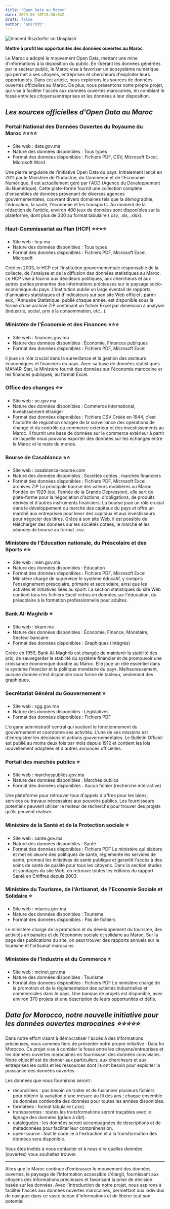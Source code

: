 ```yaml
---
title: "Open Data au Maroc"
date: 2023-06-10T15:30:04Z
draft: false
author: "amirbtb"
---
```


![Vincent Riszdorfer on Unsplash](https://images.unsplash.com/photo-1541168350939-a118c5c13b4d?ixlib=rb-4.0.3&ixid=M3wxMjA3fDB8MHxwaG90by1wYWdlfHx8fGVufDB8fHx8fA%3D%3D&auto=format&fit=crop&w=2787&q=80)

**Mettre à profit les opportunités des données ouvertes au Maroc**

Le Maroc a adopté le mouvement Open Data, mettant une mine d'informations à la disposition du public. En libérant les données générées par le secteur public, le Maroc vise à favoriser un écosystème numérique qui permet à ses citoyens, entreprises et chercheurs d'exploiter leurs opportunités.
Dans cet article, nous explorons les sources de données ouvertes officielles au Maroc.
De plus, nous présentons notre propre projet, qui vise à faciliter l'accès aux données ouvertes marocaines, en comblant le fossé entre les citoyens/entreprises et les données à leur disposition.

## *Les sources officielles d'Open Data au Maroc*

### Portail National des Données Ouvertes du Royaume du Maroc ⭐⭐⭐⭐
- Site web : data.gov.ma
- Nature des données disponibles : Tous types
- Format des données disponibles : Fichiers PDF, CSV, Microsoft Excel, Microsoft Word

Une pierre angulaire de l'initiative Open Data du pays. Initialement lancé en 2011 par le Ministère de l'Industrie, du Commerce et de l'Economie Numérique, il est actuellement géré par l'ADD (Agence du Développement du Numérique).
Cette plate-forme fournit une collection complète d'ensembles de données provenant de diverses agences gouvernementales, couvrant divers domaines tels que la démographie, l'éducation, la santé, l'économie et les transports.
Au moment de la rédaction de l'article, environ 400 jeux de données sont disponibles sur la plateforme, dont plus de 300 au format tabulaire (.csv, .xls, .xlsx).


### Haut-Commissariat au Plan (HCP) ⭐⭐⭐⭐
- Site web : hcp.ma
- Nature des données disponibles : Tous types
- Format des données disponibles : Fichiers PDF, Microsoft Excel, Microsoft

Créé en 2003, le HCP est l'institution gouvernementale responsable de la collecte, de l'analyse et de la diffusion des données statistiques au Maroc. Le HCP vise à fournir aux décideurs politiques, aux chercheurs et aux autres parties prenantes des informations précieuses sur le paysage socio-économique du pays.
L'institution publie un large éventail de rapports, d'annuaires statistiques et d'indicateurs sur son site Web officiel ; parmi eux, l'Annuaire Statistique, publié chaque année, est disponible sous la forme d'une archive ZIP contenant un fichier Excel par dimension à analyser (industrie, social, prix à la consommation, etc…).


### Ministère de l'Économie et des Finances ⭐⭐⭐
- Site web : finances.gov.ma
- Nature des données disponibles : Économie, Finances publiques
- Format des données disponibles : Fichiers PDF, Microsoft Excel

Il joue un rôle crucial dans la surveillance et la gestion des secteurs économiques et financiers du pays.
Avec sa base de données statistiques MANAR-Stat, le Ministère fournit des données sur l'économie marocaine et les finances publiques, au format Excel.


### Office des changes ⭐⭐
- Site web : oc.gov.ma
- Nature des données disponibles : Commerce international, Investissement étranger
- Format des données disponibles : Fichiers CSV
Créée en 1944, c'est l'autorité de régulation chargée de la surveillance des opérations de change et du contrôle du commerce extérieur et des investissements au Maroc.
Il fournit une base de données sur le commerce extérieur à partir de laquelle nous pouvons exporter des données sur les échanges entre le Maroc et le reste du monde.


### Bourse de Casablanca ⭐⭐
- Site web : casablanca-bourse.com
- Nature des données disponibles : Sociétés cotées , marchés financiers
- Format des données disponibles : Fichiers PDF, Microsoft Excel, archives ZIP
La principale bourse des valeurs mobilières au Maroc. Fondée en 1929 (oui, l'année de la Grande Depression), elle sert de plate-forme pour la négociation d'actions, d'obligations, de produits dérivés et d'autres instruments financiers. La bourse joue un rôle crucial dans le développement du marché des capitaux du pays et offre un marché aux entreprises pour lever des capitaux et aux investisseurs pour négocier des titres.
Grâce à son site Web, il est possible de télécharger des données sur les sociétés cotées, le marché et les séances de bourse au format .csv.


### Ministère de l'Éducation nationale, du Préscolaire et des Sports ⭐⭐
- Site web : men.gov.ma
- Nature des données disponibles : Éducation
- Format des données disponibles : Fichiers PDF, Microsoft Excel
Ministère chargé de superviser le système éducatif, y compris l'enseignement préscolaire, primaire et secondaire, ainsi que les activités et initiatives liées au sport.
La section statistiques du site Web contient tous les fichiers Excel riches en données sur l'éducation, du préscolaire à la formation professionnelle pour adultes.


### Bank Al-Maghrib ⭐
- Site web : bkam.ma
- Nature des données disponibles : Économie, Finance, Monétaire, Secteur bancaire
- Format des données disponibles : Graphiques (intégrés)

Créée en 1959, Bank Al-Maghrib est chargée de maintenir la stabilité des prix, de sauvegarder la stabilité du système financier et de promouvoir une croissance économique durable au Maroc. Elle joue un rôle essentiel dans le système financier et la politique monétaire du pays.
Malheureusement, aucune donnée n'est disponible sous forme de tableau, seulement des graphiques.


### Secrétariat Général du Gouvernement ⭐
- Site web : sgg.gov.ma
- Nature des données disponibles : Législatives
- Format des données disponibles : Fichiers PDF

L'organe administratif central qui soutient le fonctionnement du gouvernement et coordonne ses activités.
L'une de ses missions est d'enregistrer les décisions et actions gouvernementales.
Le Bulletin Officiel est publié au moins deux fois par mois depuis 1912 et contient les lois nouvellement adoptées et d'autres annonces officielles.


### Portail des marchés publics ⭐
- Site web : marchespublics.gov.ma
- Nature des données disponibles : Marchés publics
- Format des données disponibles : Aucun fichier (recherche interactive)

Une plateforme pour retrouver tous d'appels d'offres pour les biens, services ou travaux nécessaires aux pouvoirs publics.
Les fournisseurs potentiels peuvent utiliser le moteur de recherche pour trouver des projets qu'ils peuvent réaliser.


### Ministère de la Santé et de la Protection sociale ⭐
- Site web : sante.gov.ma
- Nature des données disponibles : Santé
- Format des données disponibles : Fichiers PDF
Le ministère qui élabore et met en œuvre des politiques de santé, réglemente les services de santé, promeut les initiatives de santé publique et garantit l'accès à des soins de santé de qualité pour tous les citoyens.
Dans la section études et sondages du site Web, on retrouve toutes les éditions du rapport Santé en Chiffres depuis 2003.


### Ministère du Tourisme, de l'Artisanat, de l'Economie Sociale et Solidaire ⭐
- Site web : mtaess.gov.ma
- Nature des données disponibles : Tourisme
- Format des données disponibles : Pas de fichiers

Le ministère chargé de la promotion et du développement du tourisme, des activités artisanales et de l'économie sociale et solidaire au Maroc.
Sur la page des publications du site, on peut trouver des rapports annuels sur le tourisme et l'artisanat marocains.


### Ministère de l'Industrie et du Commerce ⭐
- Site web : mcinet.gov.ma
- Nature des données disponibles : Tourisme
- Format des données disponibles : Fichiers PDF
Le ministère chargé de la promotion et de la réglementation des activités industrielles et commerciales dans le pays.
Une banque de projets est disponible, avec environ 370 projets et une description de leurs opportunités et défis.

## *Data for Morocco, notre nouvelle initiative pour les données ouvertes marocaines ⭐⭐⭐⭐⭐*

Dans notre effort visant à démocratiser l'accès à des informations précieuses, nous sommes fiers de présenter notre propre initiative : Data for Morocco.
Ce projet vise à combler le fossé entre les citoyens/entreprises et les données ouvertes marocaines en fournissant des données conviviales. Notre objectif est de donner aux particuliers, aux chercheurs et aux entreprises les outils et les ressources dont ils ont besoin pour exploiter la puissance des données ouvertes.

Les données que nous fournirons seront :
- réconciliées : pas besoin de traiter et de fusionner plusieurs fichiers pour obtenir la variation d'une mesure au fil des ans ; chaque ensemble de données contiendra des données pour toutes les années disponibles.
- formatées : format tabulaire (.csv).
- transparentes : toutes les transformations seront traçables avec le lignage des données (grâce à dbt).
- cataloguées : les données seront accompagnées de descriptions et de métadonnées pour faciliter leur compréhension.
- open-source : tout le code lié à l'extraction et à la transformation des données sera disponible.

Vous êtes invités à nous contacter et à nous dire quelles données (ouvertes) vous souhaitez trouver.

---

Alors que le Maroc continue d'embrasser le mouvement des données ouvertes, le paysage de l'information accessible s'élargit, fournissant aux citoyens des informations précieuses et favorisant la prise de décision basée sur les données.
Avec l'introduction de notre projet, nous aspirons à faciliter l'accès aux données ouvertes marocaines, permettant aux individus de naviguer dans ce vaste océan d'informations et de libérer tout son potentiel.